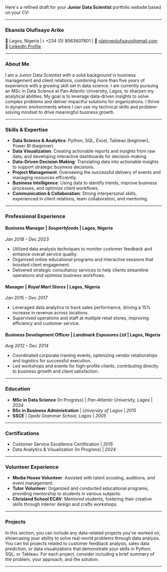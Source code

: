 Here's a refined draft for your **Junior Data Scientist** portfolio website based on your CV:

---

### **Ekanola Olufisayo Arike**  
📍 Lagos, Nigeria | 📞 +234 (0) 8063607801 | 📧 olatoyeolufisayo@gmail.com  
🔗 [LinkedIn Profile](https://www.linkedin.com/in/ekanola-olufisayomi-b3543963/)

---

### **About Me**
I am a Junior Data Scientist with a solid background in business management and client relations, combining more than five years of experience with a growing skill set in data science. I am currently pursuing an MSc in Data Science at Pan-Atlantic University, Lagos, to sharpen my analytical abilities. My goal is to leverage data-driven insights to solve complex problems and deliver impactful solutions for organizations. I thrive in dynamic environments where I can use my technical skills and problem-solving mindset to drive meaningful business growth.

---

### **Skills & Expertise**
- **Data Science & Analytics**: Python, SQL, Excel, Tableau (beginner), Power BI (beginner)
- **Data Visualization**: Creating actionable reports and insights from raw data, and developing interactive dashboards for decision-making.
- **Data-Driven Decision Making**: Translating data into actionable insights to support strategic business decisions.
- **Project Management**: Overseeing the successful delivery of events and managing resources efficiently.
- **Business Intelligence**: Using data to identify trends, improve business processes, and optimize client workflows.
- **Communication & Collaboration**: Strong interpersonal skills, experienced in client relations, team collaboration, and mentoring.

---

### **Professional Experience**

#### **Business Manager** | *Souperbfoods* | Lagos, Nigeria  
*Jan 2018 – Dec 2023*  
- Utilized data analysis techniques to monitor customer feedback and enhance overall service quality.  
- Organized online educational programs and interactive sessions that boosted client engagement.  
- Delivered strategic consultancy services to help clients streamline operations and optimize business workflows.

#### **Manager** | *Royal Mart Stores* | Lagos, Nigeria  
*Jan 2015 – Dec 2017*  
- Leveraged data analytics to track sales performance, driving a 15% increase in revenue across locations.  
- Supervised operations and staff at multiple retail stores, improving efficiency and customer service.

#### **Business Development Officer** | *Landmark Exposures Ltd* | Lagos, Nigeria  
*Aug 2012 – Dec 2014*  
- Coordinated corporate training events, optimizing vendor relationships and logistics for successful execution.  
- Led workshops and events for high-profile clients, contributing directly to business growth and client satisfaction.

---

### **Education**

- **MSc in Data Science** (In Progress) | *Pan-Atlantic University, Lagos* | *2024*  
- **BSc in Business Administration** | *University of Lagos* | *2015*  
- **SSCE** | *Opebi Grammar School, Lagos* | *2005*

---

### **Certifications**

- Customer Service Excellence Certification | *2015*  
- Data Analytics & Visualization (In Progress) | *2024*

---

### **Volunteer Experience**

- **Media House Volunteer**: Assisted with talent scouting, auditions, and event management.
- **Tutor Volunteer**: Organized and conducted educational programs, providing mentorship to students in various subjects.
- **Chrisland School ECAV**: Mentored students, fostering their creative skills through interior design and crafts workshops.

---

### **Projects**  
In this section, you can include any data-related projects you’ve worked on, showcasing your ability to solve real-world problems through data analysis. You can list projects related to customer feedback analysis, sales data prediction, or data visualizations that demonstrate your skills in Python, SQL, or Tableau. For each project, consider including a brief summary of the problem, your approach, and the solution.

---


